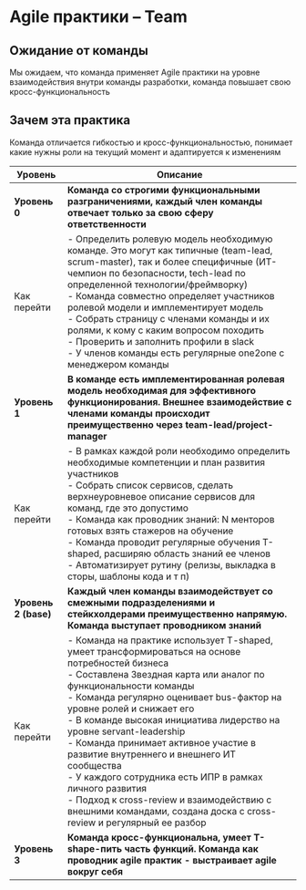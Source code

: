 # Agile практики – Team

## Ожидание от команды

Мы ожидаем, что команда применяет Agile практики на уровне взаимодействия
внутри команды разработки, команда повышает свою кросс-функциональность

## Зачем эта практика

Команда отличается гибкостью и кросс-функциональностью, понимает какие нужны роли на текущий момент и адаптируется к изменениям

| Уровень              | Описание                                                                                                                                                                                                                                                                                                                                                                                                                                                                                                                                                                                                       |
|----------------------|----------------------------------------------------------------------------------------------------------------------------------------------------------------------------------------------------------------------------------------------------------------------------------------------------------------------------------------------------------------------------------------------------------------------------------------------------------------------------------------------------------------------------------------------------------------------------------------------------------------|
| **Уровень 0**        | **Команда со строгими функциональными разграничениями, каждый член команды отвечает только за свою сферу ответственности**                                                                                                                                                                                                                                                                                                                                                                                                                                                                                     |
| Как перейти          | - Определить ролевую модель необходимую команде. Это могут как типичные (team-lead, scrum-master), так и более специфичные (ИТ-чемпион по безопасности, tech-lead по определенной технологии/фреймворку)<br/>- Команда совместно определяет участников ролевой модели и имплементирует модель<br/>- Собрать страницу с членами команды и их ролями, к кому с каким вопросом походить<br/>- Проверить и заполнить профили в slack<br/>- У членов команды есть регулярные one2one с менеджером команды                                                                                                           |
| **Уровень 1**        | **В команде есть имплементированная ролевая модель необходимая для эффективного функционирования. Внешнее взаимодействие с членами команды происходит преимущественно через team-lead/project-manager**                                                                                                                                                                                                                                                                                                                                                                                                        |
| Как перейти          | - В рамках каждой роли необходимо определить необходимые компетенции и план развития участников<br/>- Собрать список сервисов, сделать верхнеуровневое описание сервисов для команд, где это допустимо<br/>- Команда как проводник знаний: N менторов готовых взять стажеров на обучение<br/>- Команда проводит регулярные обучения T-shapеd, расширяю область знаний ее членов<br/>- Автоматизирует рутину (релизы, выкладка в сторы, шаблоны кода и т п)                                                                                                                                                     |
| **Уровень 2 (base)** | **Каждый член команды взаимодействует со смежными подразделениями и стейкхолдерами преимущественно напрямую. Команда выступает проводником знаний**                                                                                                                                                                                                                                                                                                                                                                                                                                                            |
| Как перейти          | - Команда на практике использует T-shaped, умеет трансформироваться на основе потребностей бизнеса<br/>- Составлена Звездная карта или аналог по функциональности команды <br/>- Команда регулярно оценивает bus-фактор на уровне ролей и снижает его<br/>- В команде высокая инициатива лидерство на уровне servant-leadership<br/>- Команда принимает активное участие в развитие внутреннего  и внешнего ИТ сообщества<br/>- У каждого сотрудника есть ИПР в рамках личного развития<br/>- Подход к cross-review и взаимодействию с внешними командами, создана доска с cross-review и регулярный ее разбор |
| **Уровень 3**        | **Команда кросс-функциональна, умеет T-shape-пить часть функций. Команда как проводник agile практик - выстраивает agile вокруг себя**                                                                                                                                                                                                                                                                                                                                                                                                                                                                         |
